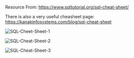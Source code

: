 Resource From: https://www.sqltutorial.org/sql-cheat-sheet/

There is also a very useful cheasheet page:
https://kanakinfosystems.com/blog/sql-cheat-sheet

![SQL-Cheet-Sheet-1](https://user-images.githubusercontent.com/26641318/143662089-fe8f6fda-547a-41c5-8103-b7d858927f3a.png)

![SQL-Cheat-Sheet-2](https://user-images.githubusercontent.com/26641318/143662090-bbfd1d74-ee78-4459-9d6a-ac4776473edd.png)

![SQL-Cheat-Sheet-3](https://user-images.githubusercontent.com/26641318/143662092-c63d0e79-e3a6-462b-ad71-887fe814991c.png)


